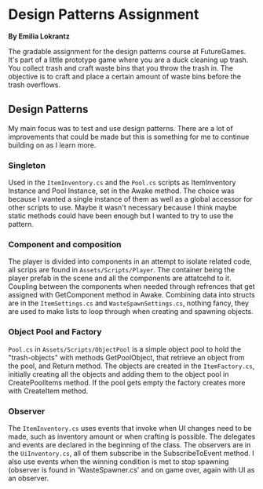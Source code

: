 # Design Patterns Assignment
**By Emilia Lokrantz**

The gradable assignment for the design patterns course at FutureGames. It's part of a little prototype game where you are a duck cleaning up trash.
You collect trash and craft waste bins that you throw the trash in. 
The objective is to craft and place a certain amount of waste bins before the trash overflows. 

## Design Patterns
My main focus was to test and use design patterns. There are a lot of improvements that could be made but this is something for me to continue building on as I learn more. 

### Singleton
Used in the `ItemInventory.cs` and the `Pool.cs` scripts as ItemInventory Instance and Pool Instance, set in the Awake method. The choice was because I wanted a single instance of them as well as a global accessor for other scripts to use. Maybe it wasn't necessary because I think maybe static methods could have been enough but I wanted to try to use the pattern. 
### Component and composition
The player is divided into components in an attempt to isolate related code, all scrips are found in `Assets/Scripts/Player`. The container being the player prefab in the scene and all the components are attatcehd to it. Coupling between the components when needed through refrences that get assigned with GetComponent method in Awake. Combining data into structs are in the `ItemSettings.cs` and `WasteSpawnSettings.cs`, nothing fancy, they are used to make lists to loop through when creating and spawning objects.
### Object Pool and Factory
`Pool.cs` in `Assets/Scripts/ObjectPool` is a simple object pool to hold the "trash-objects" with methods GetPoolObject, that retrieve an object from the pool, and  Return method. The objects are created in the `ItemFactory.cs`, initially creating all the objects and adding them to the object pool in CreatePoolItems method. If the pool gets empty the factory creates more with CreateItem method.
### Observer
The `ItemInventory.cs` uses events that invoke when UI changes need to be made, such as inventory amount or when crafting is possible. The delegates and events are declared in the beginning of the class. The observers are in the `UiInventory.cs`, all of them subscribe in the SubscribeToEvent method. I also use events when the winning condition is met to stop spawning (observer is found in 'WasteSpawner.cs' and on game over, again with UI as an observer.
